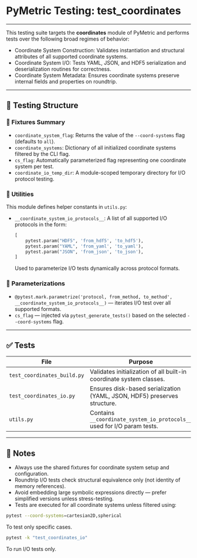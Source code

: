 # PyMetric Testing: test_coordinates

---

This testing suite targets the **coordinates** module of PyMetric and performs tests over the
following broad regimes of behavior:

- Coordinate System Construction: Validates instantiation and structural attributes of all supported coordinate systems.
- Coordinate System I/O: Tests YAML, JSON, and HDF5 serialization and deserialization routines for correctness.
- Coordinate System Metadata: Ensures coordinate systems preserve internal fields and properties on roundtrip.

---

## 📐 Testing Structure

### 🔧 Fixtures Summary

- `coordinate_system_flag`: Returns the value of the `--coord-systems` flag (defaults to `all`).
- `coordinate_systems`: Dictionary of all initialized coordinate systems filtered by the CLI flag.
- `cs_flag`: Automatically parameterized flag representing one coordinate system per test.
- `coordinate_io_temp_dir`: A module-scoped temporary directory for I/O protocol testing.

### 🧰 Utilities

This module defines helper constants in `utils.py`:

- `__coordinate_system_io_protocols__`: A list of all supported I/O protocols in the form:
  ```python
  [
      pytest.param("HDF5", 'from_hdf5', 'to_hdf5'),
      pytest.param("YAML", 'from_yaml', 'to_yaml'),
      pytest.param("JSON", 'from_json', 'to_json'),
  ]
  ```
  Used to parameterize I/O tests dynamically across protocol formats.

### 🧪 Parameterizations

- `@pytest.mark.parametrize('protocol, from_method, to_method', __coordinate_system_io_protocols__)` — iterates I/O test over all supported formats.
- `cs_flag` — injected via `pytest_generate_tests()` based on the selected `--coord-systems` flag.

---

## ✅ Tests

| File                          | Purpose                                                                 |
|-------------------------------|-------------------------------------------------------------------------|
| `test_coordinates_build.py`   | Validates initialization of all built-in coordinate system classes.     |
| `test_coordinates_io.py`      | Ensures disk-based serialization (YAML, JSON, HDF5) preserves structure. |
| `utils.py`                    | Contains `__coordinate_system_io_protocols__` used for I/O param tests. |

---

## 📝 Notes

- Always use the shared fixtures for coordinate system setup and configuration.
- Roundtrip I/O tests check structural equivalence only (not identity of memory references).
- Avoid embedding large symbolic expressions directly — prefer simplified versions unless stress-testing.
- Tests are executed for all coordinate systems unless filtered using:

```bash
pytest --coord-systems=cartesian2D,spherical
```

To test only specific cases.

```bash
pytest -k "test_coordinates_io"
```

To run I/O tests only.
